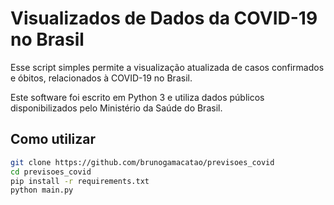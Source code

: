 # Visualizados de Dados da COVID-19 no Brasil

Esse script simples permite a visualização atualizada de casos confirmados e óbitos, relacionados à COVID-19 no Brasil.

Este software foi escrito em Python 3 e utiliza dados públicos disponibilizados pelo Ministério da Saúde do Brasil.

## Como utilizar

```bash
git clone https://github.com/brunogamacatao/previsoes_covid
cd previsoes_covid
pip install -r requirements.txt
python main.py
```

